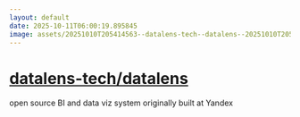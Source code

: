 ```yaml
---
layout: default
date: 2025-10-11T06:00:19.895845
image: assets/20251010T205414563--datalens-tech--datalens--20251010T205841548--cropped.png
---
```


# [datalens-tech/datalens](https://github.com/datalens-tech/datalens)

open source BI and data viz system originally built at Yandex
